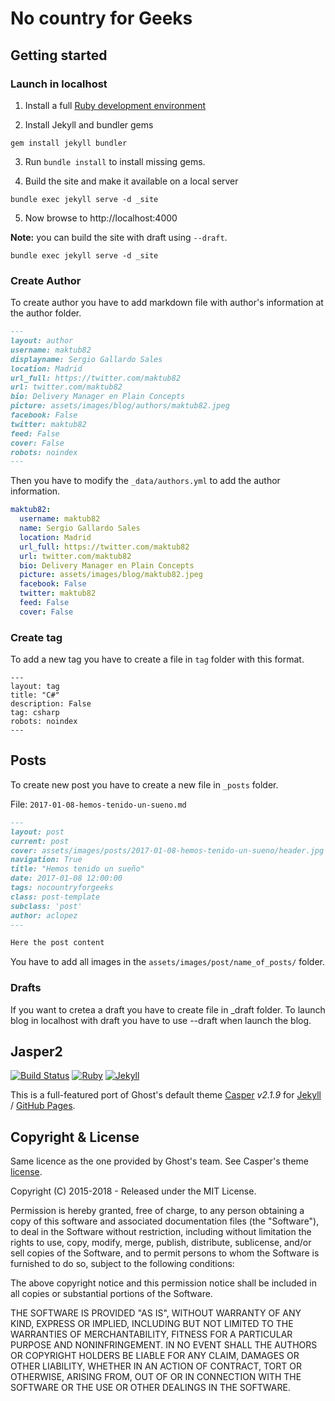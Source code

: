 # No country for Geeks

## Getting started

### Launch in localhost

1. Install a full [Ruby development environment](https://jekyllrb.com/docs/installation/)

2. Install Jekyll and bundler gems

`gem install jekyll bundler`

3. Run `bundle install` to install missing gems.

4. Build the site and make it available on a local server

`bundle exec jekyll serve -d _site`

5. Now browse to http://localhost:4000

**Note:** you can build the site with draft using `--draft`. 

`bundle exec jekyll serve -d _site`

### Create Author

To create author you have to add markdown file with author's information at the author folder.

```markdown
---
layout: author
username: maktub82
displayname: Sergio Gallardo Sales
location: Madrid
url_full: https://twitter.com/maktub82
url: twitter.com/maktub82
bio: Delivery Manager en Plain Concepts
picture: assets/images/blog/authors/maktub82.jpeg
facebook: False
twitter: maktub82
feed: False
cover: False
robots: noindex
---
```

Then you have to modify the `_data/authors.yml` to add the author information.

```yml
maktub82:
  username: maktub82
  name: Sergio Gallardo Sales
  location: Madrid
  url_full: https://twitter.com/maktub82
  url: twitter.com/maktub82
  bio: Delivery Manager en Plain Concepts
  picture: assets/images/blog/maktub82.jpeg
  facebook: False
  twitter: maktub82
  feed: False
  cover: False
```

### Create tag

To add a new tag you have to create a file in `tag` folder with this format.

```
---
layout: tag
title: "C#"
description: False
tag: csharp
robots: noindex
---
```

## Posts

To create new post you have to create a new file in `_posts` folder.

File: `2017-01-08-hemos-tenido-un-sueno.md`

```md
---
layout: post
current: post
cover: assets/images/posts/2017-01-08-hemos-tenido-un-sueno/header.jpg
navigation: True
title: "Hemos tenido un sueño"
date: 2017-01-08 12:00:00
tags: nocountryforgeeks
class: post-template
subclass: 'post'
author: aclopez
---

Here the post content
```

You have to add all images in the `assets/images/post/name_of_posts/` folder.

### Drafts

If you want to cretea a draft you have to create file in _draft folder. To launch blog in localhost with draft you have to use --draft when launch the blog.

## Jasper2

[![Build Status](https://travis-ci.org/jekyller/jasper2.svg?branch=master)](https://travis-ci.org/jekyller/jasper2)
[![Ruby](https://img.shields.io/badge/ruby-2.4.2-blue.svg?style=flat)](http://travis-ci.org/jekyller/jasper2)
[![Jekyll](https://img.shields.io/badge/jekyll-3.6.2-blue.svg?style=flat)](http://travis-ci.org/jekyller/jasper2)

This is a full-featured port of Ghost's default theme [Casper](https://github.com/tryghost/casper)
*v2.1.9* for [Jekyll](https://jekyllrb.com/) / [GitHub Pages](https://pages.github.com/).

## Copyright & License

Same licence as the one provided by Ghost's team. See Casper's theme [license](GHOST.txt).

Copyright (C) 2015-2018 - Released under the MIT License.

Permission is hereby granted, free of charge, to any person obtaining a copy of this software and associated documentation files (the "Software"), to deal in the Software without restriction, including without limitation the rights to use, copy, modify, merge, publish, distribute, sublicense, and/or sell copies of the Software, and to permit persons to whom the Software is furnished to do so, subject to the following conditions:

The above copyright notice and this permission notice shall be included in all copies or substantial portions of the Software.

THE SOFTWARE IS PROVIDED "AS IS", WITHOUT WARRANTY OF ANY KIND, EXPRESS OR IMPLIED, INCLUDING BUT NOT LIMITED TO THE WARRANTIES OF MERCHANTABILITY, FITNESS FOR A PARTICULAR PURPOSE AND
NONINFRINGEMENT. IN NO EVENT SHALL THE AUTHORS OR COPYRIGHT HOLDERS BE LIABLE FOR ANY CLAIM, DAMAGES OR OTHER LIABILITY, WHETHER IN AN ACTION OF CONTRACT, TORT OR OTHERWISE, ARISING FROM, OUT OF OR IN CONNECTION WITH THE SOFTWARE OR THE USE OR OTHER DEALINGS IN THE SOFTWARE.
